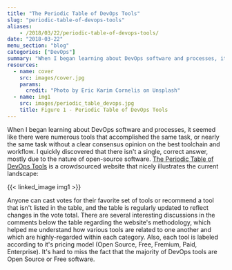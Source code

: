 ```yaml
---
title: "The Periodic Table of DevOps Tools"
slug: "periodic-table-of-devops-tools"
aliases:
    - /2018/03/22/periodic-table-of-devops-tools/
date: "2018-03-22"
menu_section: "blog"
categories: ["DevOps"]
summary: "When I began learning about DevOps software and processes, it seemed like there were numerous tools that accomplished the same task, or nearly the same task without a clear consensus opinion on the best toolchain and workflow. I quickly discovered that there isn't a single, correct answer, mostly due to the nature of open-source software. [The Periodic Table of DevOps Tools](https://xebialabs.com/periodic-table-of-devops-tools/) is a crowdsourced website that nicely illustrates the current landscape."
resources:
  - name: cover
    src: images/cover.jpg
    params:
      credit: "Photo by Eric Karim Cornelis on Unsplash"
  - name: img1
    src: images/periodic_table_devops.jpg
    title: Figure 1 - Periodic Table of DevOps Tools
---
```


When I began learning about DevOps software and processes, it seemed like there were numerous tools that accomplished the same task, or nearly the same task without a clear consensus opinion on the best toolchain and workflow. I quickly discovered that there isn't a single, correct answer, mostly due to the nature of open-source software. [The Periodic Table of DevOps Tools](https://xebialabs.com/periodic-table-of-devops-tools/) is a crowdsourced website that nicely illustrates the current landscape:

{{< linked_image img1 >}}

Anyone can cast votes for their favorite set of tools or recommend a tool that isn't listed in the table, and the table is regularly updated to reflect changes in the vote total. There are several interesting discussions in the comments below the table regarding the website's methodology, which helped me understand how various tools are related to one another and which are highly-regarded within each category. Also, each tool is labeled according to it's pricing model (Open Source, Free, Fremium, Paid, Enterprise). It's hard to miss the fact that the majority of DevOps tools are Open Source or Free software.
